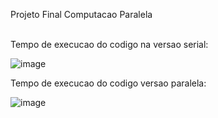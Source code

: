 Projeto Final Computacao Paralela <br> <br>

Tempo de execucao do codigo na versao serial: <br>

![image](https://github.com/thiliporace/computacaoParalela/assets/85422792/9b775451-e6fa-4096-90fb-bbe06e8646d6) <br>

Tempo de execucao do codigo versao paralela: <br>

![image](https://github.com/thiliporace/computacaoParalela/assets/85422792/7775a8aa-cd07-4489-8076-9d1a0842b7f8) <br>

